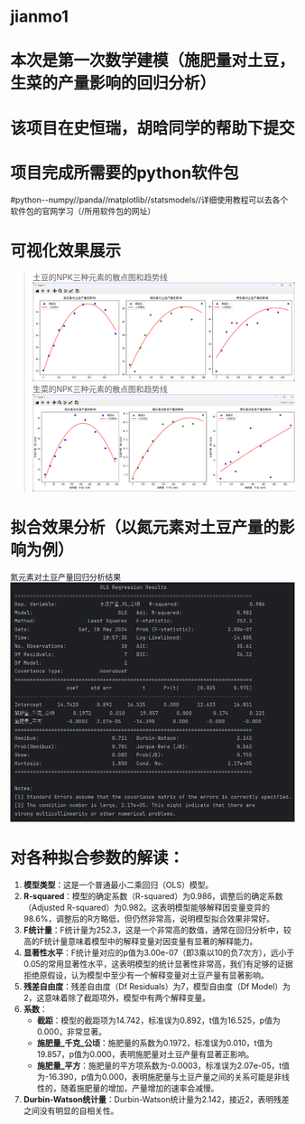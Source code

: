 # jianmo1

# 本次是第一次数学建模（施肥量对土豆，生菜的产量影响的回归分析）

# 该项目在史恒瑞，胡晗同学的帮助下提交

# 项目完成所需要的python软件包
#python--numpy//panda//matplotlib//statsmodels//详细使用教程可以去各个软件包的官网学习（/所用软件包的网址）


# 可视化效果展示
> 土豆的NPK三种元素的散点图和趋势线![土豆的N元素的散点图和趋势线](/可视化/土豆.png)
生菜的NPK三种元素的散点图和趋势线![土豆的N元素的散点图和趋势线](/可视化/生菜.png)

# 拟合效果分析（以氮元素对土豆产量的影响为例）
氮元素对土豆产量回归分析结果![氮元素对土豆产量回归分析结果](/可视化/拟合效果分析.png)

# 对各种拟合参数的解读：
1. **模型类型**：这是一个普通最小二乘回归（OLS）模型。
2. **R-squared**：模型的确定系数（R-squared）为0.986，调整后的确定系数（Adjusted R-squared）为0.982。这表明模型能够解释因变量变异的98.6%，调整后的R方略低，但仍然非常高，说明模型拟合效果非常好。
3. **F统计量**：F统计量为252.3，这是一个非常高的数值，通常在回归分析中，较高的F统计量意味着模型中的解释变量对因变量有显著的解释能力。
4. **显著性水平**：F统计量对应的p值为3.00e-07（即3乘以10的负7次方），远小于0.05的常用显著性水平，这表明模型的统计显著性非常高，我们有足够的证据拒绝原假设，认为模型中至少有一个解释变量对土豆产量有显著影响。
5. **残差自由度**：残差自由度（Df Residuals）为7，模型自由度（Df Model）为2，这意味着除了截距项外，模型中有两个解释变量。
6. **系数**：
   - **截距**：模型的截距项为14.742，标准误为0.892，t值为16.525，p值为0.000，非常显著。
   - **施肥量_千克_公顷**：施肥量的系数为0.1972，标准误为0.010，t值为19.857，p值为0.000，表明施肥量对土豆产量有显著正影响。
   - **施肥量_平方**：施肥量的平方项系数为-0.0003，标准误为2.07e-05，t值为-16.390，p值为0.000，表明施肥量与土豆产量之间的关系可能是非线性的，随着施肥量的增加，产量增加的速率会减慢。
7. **Durbin-Watson统计量**：Durbin-Watson统计量为2.142，接近2，表明残差之间没有明显的自相关性。